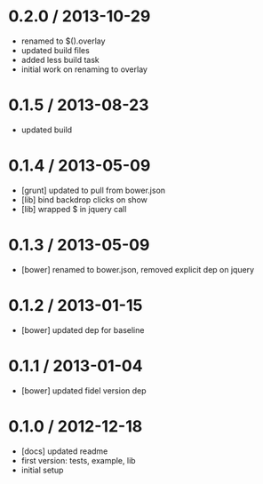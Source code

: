 
0.2.0 / 2013-10-29 
==================

  * renamed to $().overlay
  * updated build files
  * added less build task
  * initial work on renaming to overlay

0.1.5 / 2013-08-23 
==================

  * updated build

0.1.4 / 2013-05-09 
==================

  * [grunt] updated to pull from bower.json
  * [lib] bind backdrop clicks on show
  * [lib] wrapped $ in jquery call

0.1.3 / 2013-05-09 
==================

  * [bower] renamed to bower.json, removed explicit dep on jquery

0.1.2 / 2013-01-15 
==================

  * [bower] updated dep for baseline

0.1.1 / 2013-01-04 
==================

  * [bower] updated fidel version dep

0.1.0 / 2012-12-18 
==================

  * [docs] updated readme
  * first version: tests, example, lib
  * initial setup
